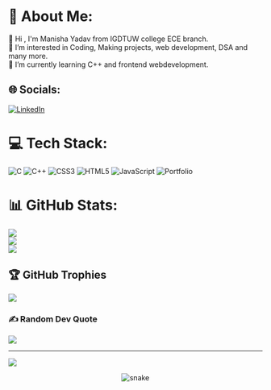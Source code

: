 # 💫 About Me:
👋 Hi , I'm Manisha Yadav from IGDTUW college ECE branch. <br>👀 I’m interested in Coding, Making projects, web development, DSA and many more.<br>🌱 I’m currently learning C++ and frontend webdevelopment.<br>


## 🌐 Socials:
[![LinkedIn](https://img.shields.io/badge/LinkedIn-%230077B5.svg?logo=linkedin&logoColor=white)](https://www.linkedin.com/in/manishayadav01/) 

# 💻 Tech Stack:
![C](https://img.shields.io/badge/c-%2300599C.svg?style=flat-square&logo=c&logoColor=white) ![C++](https://img.shields.io/badge/c++-%2300599C.svg?style=flat-square&logo=c%2B%2B&logoColor=white) ![CSS3](https://img.shields.io/badge/css3-%231572B6.svg?style=flat-square&logo=css3&logoColor=white) ![HTML5](https://img.shields.io/badge/html5-%23E34F26.svg?style=flat-square&logo=html5&logoColor=white) ![JavaScript](https://img.shields.io/badge/javascript-%23323330.svg?style=flat-square&logo=javascript&logoColor=%23F7DF1E) ![Portfolio](https://img.shields.io/badge/Portfolio-%23000000.svg?style=flat-square&logo=firefox&logoColor=#FF7139)
# 📊 GitHub Stats:
![](https://github-readme-stats.vercel.app/api?username=Manisha45yadav&theme=react&hide_border=false&include_all_commits=true&count_private=true)<br/>
![](https://github-readme-streak-stats.herokuapp.com/?user=Manisha45yadav&theme=react&hide_border=false)<br/>
![](https://github-readme-stats.vercel.app/api/top-langs/?username=Manisha45yadav&theme=react&hide_border=false&include_all_commits=true&count_private=true&layout=compact)

## 🏆 GitHub Trophies
![](https://github-profile-trophy.vercel.app/?username=Manisha45yadav&theme=gruvbox&no-frame=false&no-bg=false&margin-w=4)

### ✍️ Random Dev Quote
![](https://quotes-github-readme.vercel.app/api?type=horizontal&theme=merko)

---
[![](https://visitcount.itsvg.in/api?id=Manisha45yadav&icon=2&color=0)](https://visitcount.itsvg.in)

<p align="center">
  <img src="https://github.com/ishikkkkaaaa/ishikkkkaaaa/raw/output/github-contribution-grid-snake.svg" alt="snake"></center>
</p>


<!-- Proudly created with GPRM ( https://gprm.itsvg.in ) -->
